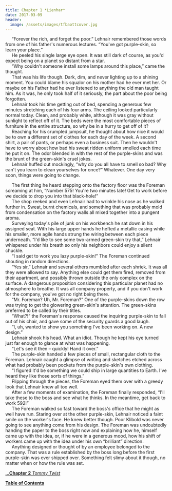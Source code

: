 ```yaml
---
title: Chapter 1 *Lienhar*
date: 2017-03-09
header:
  image: /assets/images/tfbaottcover.jpg
---
```


&nbsp;&nbsp;&nbsp;&nbsp;&nbsp;“Forever the rich, and forget the poor.” Lehnair remembered those words from one of his father's numerous lectures. “You've got purple-skin, so learn your place.”<br>
&nbsp;&nbsp;&nbsp;&nbsp;&nbsp;He peeled his single large eye open. It was still dark of course, as you'd expect being on a planet so distant from a star.<br>
&nbsp;&nbsp;&nbsp;&nbsp;&nbsp;“Why couldn't someone install some lamps around this place,” came the thought.<br>
&nbsp;&nbsp;&nbsp;&nbsp;&nbsp;That was his life though. Dark, dim, and never lighting up to a shining moment. You could blame his squalor on his mother had he ever met her. Or maybe on his Father had he ever listened to anything the old man taught him. As it was, he only took half of it seriously, the part about the poor being forgotten.<br>
&nbsp;&nbsp;&nbsp;&nbsp;&nbsp;Lehnair took his time getting out of bed, spending a generous few minutes stretching each of his four arms. The ceiling looked particularly normal today. Clean, and probably white, although it was gray without sunlight to reflect off of it. The beds were the most comfortable pieces of furniture in the entire structure, so why be in a hurry to get off of it?<br>
&nbsp;&nbsp;&nbsp;&nbsp;&nbsp;Reaching for his crumpled jumpsuit, he thought about how nice it would be to own a different set of clothes for each day of the week. A second shirt, a pair of pants, or perhaps even a business suit. Then he wouldn't have to worry about how bad his sweat ridden uniform smelled each time he put it on. The odor blended in with the rest of the purple-skins and was the brunt of the green-skin's cruel jokes.<br>
&nbsp;&nbsp;&nbsp;&nbsp;&nbsp;Lehnair huffed out mockingly, “why do you all have to smell so bad? Why can't you learn to clean yourselves for once?” Whatever. One day very soon, things were going to change.<br>
	
&nbsp;&nbsp;&nbsp;&nbsp;&nbsp;The first thing he heard stepping onto the factory floor was the Foreman screaming at him, “Number 575! You're two minutes late! Get to work before we decide to drop you into that black-hole!”<br>
&nbsp;&nbsp;&nbsp;&nbsp;&nbsp;The shop reeked and even Lehnair had to wrinkle his nose as he walked further in. Sweat, burnt chemicals, and something that was probably mold from condensation on the factory walls all mixed together into a pungent aroma.<br>
&nbsp;&nbsp;&nbsp;&nbsp;&nbsp;Surveying today's pile of junk on his workbench he sat down in his assigned seat. With his large upper hands he hefted a metallic casing while his smaller, more agile hands strung the wiring between each piece underneath. “I'd like to see some two-armed green-skin try that,” Lehnair whispered under his breath so only his neighbors could enjoy a silent chuckle. <br>
&nbsp;&nbsp;&nbsp;&nbsp;&nbsp;“I said get to work you lazy purple-skin!” The Foreman continued shouting in random directions.<br>
&nbsp;&nbsp;&nbsp;&nbsp;&nbsp;“Yes sir,” Lehnair and several others mumbled after each shriek. It was all they were allowed to say. Anything else could get them fired, removed from their apartment, and possibly thrown outside the only complex on the surface. A dangerous proposition considering this particular planet had no atmosphere to breathe. It was all company property, and if you don't work for the company, you've got no right being there.<br>
&nbsp;&nbsp;&nbsp;&nbsp;&nbsp;“Mr. Foreman? Uh, Mr. Foreman?” One of the purple-skins down the row was trying to get the glowering green-skin's attention. The green-skins preferred to be called by their titles.<br>
&nbsp;&nbsp;&nbsp;&nbsp;&nbsp;“What?!” the Foreman's response caused the inquiring purple-skin to fall out of his chair, and gave some of the security guards a good laugh.<br>
&nbsp;&nbsp;&nbsp;&nbsp;&nbsp;“I, uh, wanted to show you something I've been working on. A new design.”<br>
&nbsp;&nbsp;&nbsp;&nbsp;&nbsp;Lehnair shook his head. What an idiot. Though he kept his eye turned just far enough to glance at what was happening.<br>
&nbsp;&nbsp;&nbsp;&nbsp;&nbsp;“Let's see it then – quickly! Hand it over.”<br>
&nbsp;&nbsp;&nbsp;&nbsp;&nbsp;The purple-skin handed a few pieces of small, rectangular cloth to the Foreman. Lehnair caught a glimpse of writing and sketches etched across what had probably been pockets from the purple-skin's own clothing.<br>
&nbsp;&nbsp;&nbsp;&nbsp;&nbsp;“I figured it'd be something we could ship in large quantities to Earth. I've heard they like those sorts of things.”<br>
&nbsp;&nbsp;&nbsp;&nbsp;&nbsp;Flipping through the pieces, the Foreman eyed them over with a greedy look that Lehnair knew all too well.<br>
&nbsp;&nbsp;&nbsp;&nbsp;&nbsp;After a few moments of examination, the Foreman finally responded, “I'll take these to the boss and see what he thinks. In the meantime, get back to work 592!”<br>
&nbsp;&nbsp;&nbsp;&nbsp;&nbsp;The Foreman walked so fast toward the boss's office that he might as well have run. Staring over at the other purple-skin, Lehnair noticed a faint smile on the worker's face. He knew better though. Poor Klibold was never going to see anything come from his design. The Foreman was undoubtedly handing the paper to the boss right now and explaining how he, himself came up with the idea, or, if he were in a generous mood, how his shift of workers came up with the idea under his own “brilliant” direction. <br>
&nbsp;&nbsp;&nbsp;&nbsp;&nbsp;Anything designed or thought of by an employee belonged to the company. That was a rule established by the boss long before the first purple-skin was ever shipped over. Something felt slimy about it though, no matter when or how the rule was set.<br>

[...**Chapter 2** *Tommy Twist*](http://www.jetadams.com/tfbaott/chapter2/)

[**Table of Contents**](http://www.jetadams.com/tfbaott/contents/)